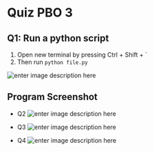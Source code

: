 # Quiz PBO 3
## Q1: Run a python script

 1. Open new terminal by pressing Ctrl + Shift + `
 2. Then run  `python file.py`

![enter image description here](https://i.imgur.com/KBF8yjE.png)

## Program Screenshot

 - Q2
 ![enter image description here](https://i.imgur.com/iIkNPft.png)
 
 - Q3
 ![enter image description here](https://i.imgur.com/EAVZUSh.png)
 - Q4
 ![enter image description here](https://i.imgur.com/UUdTi4N.png)

